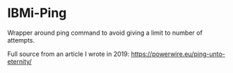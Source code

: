 # IBMi-Ping
Wrapper around ping command to avoid giving a limit to number of attempts.

Full source from an article I wrote in 2019: https://powerwire.eu/ping-unto-eternity/
